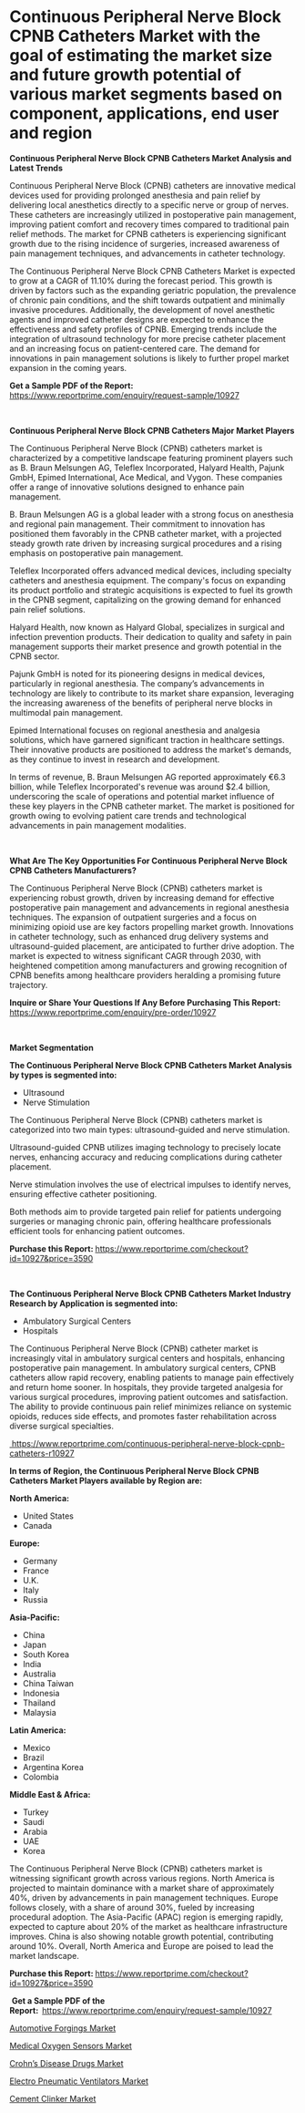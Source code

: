 <p><h1>Continuous Peripheral Nerve Block CPNB Catheters Market with the goal of estimating the market size and future growth potential of various market segments based on component, applications, end user and region</h1></p><p><strong>Continuous Peripheral Nerve Block CPNB Catheters Market Analysis and Latest Trends</strong></p>
<p><p>Continuous Peripheral Nerve Block (CPNB) catheters are innovative medical devices used for providing prolonged anesthesia and pain relief by delivering local anesthetics directly to a specific nerve or group of nerves. These catheters are increasingly utilized in postoperative pain management, improving patient comfort and recovery times compared to traditional pain relief methods. The market for CPNB catheters is experiencing significant growth due to the rising incidence of surgeries, increased awareness of pain management techniques, and advancements in catheter technology.</p><p>The Continuous Peripheral Nerve Block CPNB Catheters Market is expected to grow at a CAGR of 11.10% during the forecast period. This growth is driven by factors such as the expanding geriatric population, the prevalence of chronic pain conditions, and the shift towards outpatient and minimally invasive procedures. Additionally, the development of novel anesthetic agents and improved catheter designs are expected to enhance the effectiveness and safety profiles of CPNB. Emerging trends include the integration of ultrasound technology for more precise catheter placement and an increasing focus on patient-centered care. The demand for innovations in pain management solutions is likely to further propel market expansion in the coming years.</p></p>
<p><strong>Get a Sample PDF of the Report:&nbsp;</strong> <a href="https://www.reportprime.com/enquiry/request-sample/10927">https://www.reportprime.com/enquiry/request-sample/10927</a></p>
<p>&nbsp;</p>
<p><strong>Continuous Peripheral Nerve Block CPNB Catheters Major Market Players</strong></p>
<p><p>The Continuous Peripheral Nerve Block (CPNB) catheters market is characterized by a competitive landscape featuring prominent players such as B. Braun Melsungen AG, Teleflex Incorporated, Halyard Health, Pajunk GmbH, Epimed International, Ace Medical, and Vygon. These companies offer a range of innovative solutions designed to enhance pain management.</p><p>B. Braun Melsungen AG is a global leader with a strong focus on anesthesia and regional pain management. Their commitment to innovation has positioned them favorably in the CPNB catheter market, with a projected steady growth rate driven by increasing surgical procedures and a rising emphasis on postoperative pain management.</p><p>Teleflex Incorporated offers advanced medical devices, including specialty catheters and anesthesia equipment. The company's focus on expanding its product portfolio and strategic acquisitions is expected to fuel its growth in the CPNB segment, capitalizing on the growing demand for enhanced pain relief solutions.</p><p>Halyard Health, now known as Halyard Global, specializes in surgical and infection prevention products. Their dedication to quality and safety in pain management supports their market presence and growth potential in the CPNB sector.</p><p>Pajunk GmbH is noted for its pioneering designs in medical devices, particularly in regional anesthesia. The company’s advancements in technology are likely to contribute to its market share expansion, leveraging the increasing awareness of the benefits of peripheral nerve blocks in multimodal pain management.</p><p>Epimed International focuses on regional anesthesia and analgesia solutions, which have garnered significant traction in healthcare settings. Their innovative products are positioned to address the market's demands, as they continue to invest in research and development.</p><p>In terms of revenue, B. Braun Melsungen AG reported approximately €6.3 billion, while Teleflex Incorporated's revenue was around $2.4 billion, underscoring the scale of operations and potential market influence of these key players in the CPNB catheter market. The market is positioned for growth owing to evolving patient care trends and technological advancements in pain management modalities.</p></p>
<p>&nbsp;</p>
<p><strong>What Are The Key Opportunities For Continuous Peripheral Nerve Block CPNB Catheters Manufacturers?</strong></p>
<p><p>The Continuous Peripheral Nerve Block (CPNB) catheters market is experiencing robust growth, driven by increasing demand for effective postoperative pain management and advancements in regional anesthesia techniques. The expansion of outpatient surgeries and a focus on minimizing opioid use are key factors propelling market growth. Innovations in catheter technology, such as enhanced drug delivery systems and ultrasound-guided placement, are anticipated to further drive adoption. The market is expected to witness significant CAGR through 2030, with heightened competition among manufacturers and growing recognition of CPNB benefits among healthcare providers heralding a promising future trajectory.</p></p>
<p><strong>Inquire or Share Your Questions If Any Before Purchasing This Report:</strong> <a href="https://www.reportprime.com/enquiry/pre-order/10927">https://www.reportprime.com/enquiry/pre-order/10927</a></p>
<p>&nbsp;</p>
<p><strong>Market Segmentation</strong></p>
<p><strong>The Continuous Peripheral Nerve Block CPNB Catheters Market Analysis by types is segmented into:</strong></p>
<p><ul><li>Ultrasound</li><li>Nerve Stimulation</li></ul></p>
<p><p>The Continuous Peripheral Nerve Block (CPNB) catheters market is categorized into two main types: ultrasound-guided and nerve stimulation. </p><p>Ultrasound-guided CPNB utilizes imaging technology to precisely locate nerves, enhancing accuracy and reducing complications during catheter placement. </p><p>Nerve stimulation involves the use of electrical impulses to identify nerves, ensuring effective catheter positioning. </p><p>Both methods aim to provide targeted pain relief for patients undergoing surgeries or managing chronic pain, offering healthcare professionals efficient tools for enhancing patient outcomes.</p></p>
<p><strong>Purchase this Report:&nbsp;</strong><a href="https://www.reportprime.com/checkout?id=10927&price=3590">https://www.reportprime.com/checkout?id=10927&price=3590</a></p>
<p>&nbsp;</p>
<p><strong>The Continuous Peripheral Nerve Block CPNB Catheters Market Industry Research by Application is segmented into:</strong></p>
<p><ul><li>Ambulatory Surgical Centers</li><li>Hospitals</li></ul></p>
<p><p>The Continuous Peripheral Nerve Block (CPNB) catheter market is increasingly vital in ambulatory surgical centers and hospitals, enhancing postoperative pain management. In ambulatory surgical centers, CPNB catheters allow rapid recovery, enabling patients to manage pain effectively and return home sooner. In hospitals, they provide targeted analgesia for various surgical procedures, improving patient outcomes and satisfaction. The ability to provide continuous pain relief minimizes reliance on systemic opioids, reduces side effects, and promotes faster rehabilitation across diverse surgical specialties.</p></p>
<p><a href="https://www.reportprime.com/continuous-peripheral-nerve-block-cpnb-catheters-r10927">&nbsp;https://www.reportprime.com/continuous-peripheral-nerve-block-cpnb-catheters-r10927</a></p>
<p><strong>In terms of Region, the Continuous Peripheral Nerve Block CPNB Catheters Market Players available by Region are:</strong></p>
<p>
    <p> <strong> North America: </strong>
        <ul>
            <li>United States</li>
            <li>Canada</li>
        </ul>
        </p> 
    <p> <strong> Europe: </strong>
        <ul>
            <li>Germany</li>
            <li>France</li>
            <li>U.K.</li>
            <li>Italy</li>
            <li>Russia</li>
        </ul>
        </p> 
    <p> <strong> Asia-Pacific: </strong>
        <ul>
            <li>China</li>
            <li>Japan</li>
            <li>South Korea</li>
            <li>India</li>
            <li>Australia</li>
            <li>China Taiwan</li>
            <li>Indonesia</li>
            <li>Thailand</li>
            <li>Malaysia</li>
        </ul>
        </p> 
    <p> <strong> Latin America: </strong>
        <ul>
            <li>Mexico</li>
            <li>Brazil</li>
            <li>Argentina Korea</li>
            <li>Colombia</li>
        </ul>
        </p> 
    <p> <strong> Middle East & Africa: </strong>
        <ul>
            <li>Turkey</li>
            <li>Saudi</li>
            <li>Arabia</li>
            <li>UAE</li>
            <li>Korea</li>
        </ul>
    </p>
    </p>
<p><p>The Continuous Peripheral Nerve Block (CPNB) catheters market is witnessing significant growth across various regions. North America is projected to maintain dominance with a market share of approximately 40%, driven by advancements in pain management techniques. Europe follows closely, with a share of around 30%, fueled by increasing procedural adoption. The Asia-Pacific (APAC) region is emerging rapidly, expected to capture about 20% of the market as healthcare infrastructure improves. China is also showing notable growth potential, contributing around 10%. Overall, North America and Europe are poised to lead the market landscape.</p></p>
<p><strong>Purchase this Report: </strong><a href="https://www.reportprime.com/checkout?id=10927&price=3590">https://www.reportprime.com/checkout?id=10927&price=3590</a></p>
<p>&nbsp;<strong>Get a Sample PDF of the Report:&nbsp;&nbsp;</strong><a href="https://www.reportprime.com/enquiry/request-sample/10927">https://www.reportprime.com/enquiry/request-sample/10927</a></p>
<p><strong></strong></p>
<p><p><a href="https://www.linkedin.com/pulse/automotive-forgings-market-investigation-industry-evolution-forecast-dj8zc?trackingId=vpHB2tjCQ5K%2BH77c0ES2aw%3D%3D">Automotive Forgings Market</a></p><p><a href="https://github.com/SamiaHussain82/Market-Research-Report-List-1/blob/main/medical-oxygen-sensors-market.md">Medical Oxygen Sensors Market</a></p><p><a href="https://medium.com/@jeancoleman732/the-crohns-disease-drugs-industry-analysis-report-offers-a-comprehensive-and-current-examination-3bdf8ab5bbec">Crohn’s Disease Drugs Market</a></p><p><a href="https://github.com/DianaWilson796/Market-Research-Report-List-1/blob/main/electro-pneumatic-ventilators-market.md">Electro Pneumatic Ventilators Market</a></p><p><a href="https://www.linkedin.com/pulse/cement-clinker-market-outlook-share-analysis-growth-trends-clnqe?trackingId=lBxpIkZUTTGw0EP%2FPj5cUw%3D%3D">Cement Clinker Market</a></p></p>